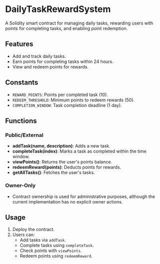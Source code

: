 # DailyTaskRewardSystem

A Solidity smart contract for managing daily tasks, rewarding users with points for completing tasks, and enabling point redemption.

## Features
- Add and track daily tasks.
- Earn points for completing tasks within 24 hours.
- View and redeem points for rewards.

## Constants
- `REWARD_POINTS`: Points per completed task (10).
- `REDEEM_THRESHOLD`: Minimum points to redeem rewards (50).
- `COMPLETION_WINDOW`: Task completion deadline (1 day).

## Functions
### Public/External
- **addTask(name, description)**: Adds a new task.
- **completeTask(index)**: Marks a task as completed within the time window.
- **viewPoints()**: Returns the user's points balance.
- **redeemReward(points)**: Deducts points for rewards.
- **getAllTasks()**: Fetches the user's tasks.

### Owner-Only
- Contract ownership is used for administrative purposes, although the current implementation has no explicit owner actions.

## Usage
1. Deploy the contract.
2. Users can:
   - Add tasks via `addTask`.
   - Complete tasks using `completeTask`.
   - Check points with `viewPoints`.
   - Redeem points using `redeemReward`.
